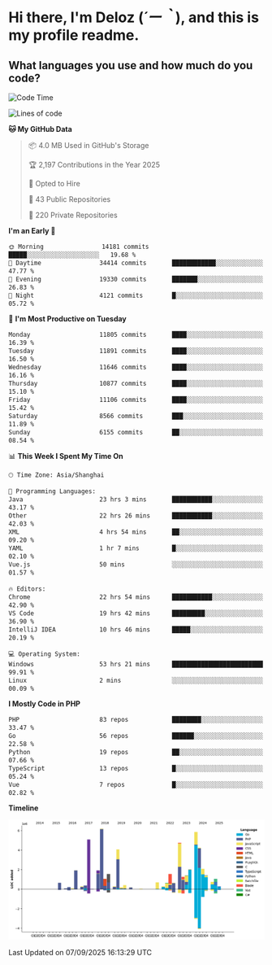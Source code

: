 # **Hi there, I'm Deloz (*´ー｀*), and this is my profile readme.**

## **What languages you use and how much do you code?**

<!--START_SECTION:waka-->
![Code Time](http://img.shields.io/badge/Code%20Time-7%2C378%20hrs%2052%20mins-blue)

![Lines of code](https://img.shields.io/badge/From%20Hello%20World%20I%27ve%20Written-53.3%20million%20lines%20of%20code-blue)

**🐱 My GitHub Data** 

> 📦 4.0 MB Used in GitHub's Storage 
 > 
> 🏆 2,197 Contributions in the Year 2025
 > 
> 💼 Opted to Hire
 > 
> 📜 43 Public Repositories 
 > 
> 🔑 220 Private Repositories 
 > 
**I'm an Early 🐤** 

```text
🌞 Morning                14181 commits       █████░░░░░░░░░░░░░░░░░░░░   19.68 % 
🌆 Daytime                34414 commits       ████████████░░░░░░░░░░░░░   47.77 % 
🌃 Evening                19330 commits       ███████░░░░░░░░░░░░░░░░░░   26.83 % 
🌙 Night                  4121 commits        █░░░░░░░░░░░░░░░░░░░░░░░░   05.72 % 
```
📅 **I'm Most Productive on Tuesday** 

```text
Monday                   11805 commits       ████░░░░░░░░░░░░░░░░░░░░░   16.39 % 
Tuesday                  11891 commits       ████░░░░░░░░░░░░░░░░░░░░░   16.50 % 
Wednesday                11646 commits       ████░░░░░░░░░░░░░░░░░░░░░   16.16 % 
Thursday                 10877 commits       ████░░░░░░░░░░░░░░░░░░░░░   15.10 % 
Friday                   11106 commits       ████░░░░░░░░░░░░░░░░░░░░░   15.42 % 
Saturday                 8566 commits        ███░░░░░░░░░░░░░░░░░░░░░░   11.89 % 
Sunday                   6155 commits        ██░░░░░░░░░░░░░░░░░░░░░░░   08.54 % 
```


📊 **This Week I Spent My Time On** 

```text
🕑︎ Time Zone: Asia/Shanghai

💬 Programming Languages: 
Java                     23 hrs 3 mins       ███████████░░░░░░░░░░░░░░   43.17 % 
Other                    22 hrs 26 mins      ███████████░░░░░░░░░░░░░░   42.03 % 
XML                      4 hrs 54 mins       ██░░░░░░░░░░░░░░░░░░░░░░░   09.20 % 
YAML                     1 hr 7 mins         █░░░░░░░░░░░░░░░░░░░░░░░░   02.10 % 
Vue.js                   50 mins             ░░░░░░░░░░░░░░░░░░░░░░░░░   01.57 % 

🔥 Editors: 
Chrome                   22 hrs 54 mins      ███████████░░░░░░░░░░░░░░   42.90 % 
VS Code                  19 hrs 42 mins      █████████░░░░░░░░░░░░░░░░   36.90 % 
IntelliJ IDEA            10 hrs 46 mins      █████░░░░░░░░░░░░░░░░░░░░   20.19 % 

💻 Operating System: 
Windows                  53 hrs 21 mins      █████████████████████████   99.91 % 
Linux                    2 mins              ░░░░░░░░░░░░░░░░░░░░░░░░░   00.09 % 
```

**I Mostly Code in PHP** 

```text
PHP                      83 repos            ████████░░░░░░░░░░░░░░░░░   33.47 % 
Go                       56 repos            ██████░░░░░░░░░░░░░░░░░░░   22.58 % 
Python                   19 repos            ██░░░░░░░░░░░░░░░░░░░░░░░   07.66 % 
TypeScript               13 repos            █░░░░░░░░░░░░░░░░░░░░░░░░   05.24 % 
Vue                      7 repos             █░░░░░░░░░░░░░░░░░░░░░░░░   02.82 % 
```



**Timeline**

![Lines of Code chart](https://raw.githubusercontent.com/deloz/deloz/main/assets/bar_graph.png)


 Last Updated on 07/09/2025 16:13:29 UTC
<!--END_SECTION:waka-->
